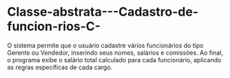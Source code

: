 # Classe-abstrata---Cadastro-de-funcion-rios-C-
O sistema permite que o usuário cadastre vários funcionários do tipo Gerente ou Vendedor, inserindo seus nomes, salários e comissões. Ao final, o programa exibe o salário total calculado para cada funcionário, aplicando as regras específicas de cada cargo.
